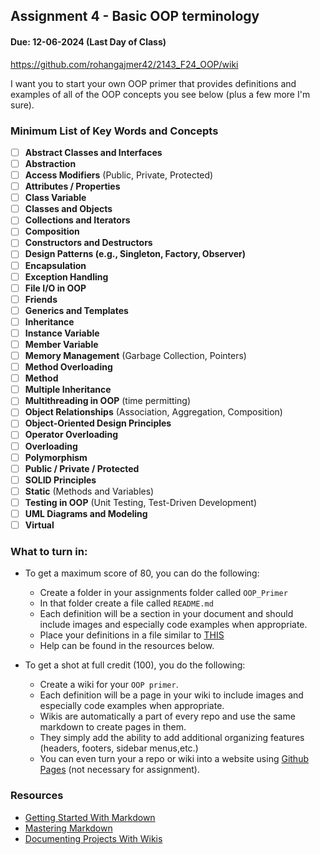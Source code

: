 ## Assignment 4 - Basic OOP terminology

#### Due: 12-06-2024 (Last Day of Class)

https://github.com/rohangajmer42/2143_F24_OOP/wiki

I want you to start your own OOP primer that provides definitions and examples of all of the OOP concepts you see below (plus a few more I'm sure).

### Minimum List of Key Words and Concepts

- [ ] **Abstract Classes and Interfaces**
- [ ] **Abstraction**
- [ ] **Access Modifiers** (Public, Private, Protected)
- [ ] **Attributes / Properties**
- [ ] **Class Variable**
- [ ] **Classes and Objects**
- [ ] **Collections and Iterators**
- [ ] **Composition**
- [ ] **Constructors and Destructors**
- [ ] **Design Patterns (e.g., Singleton, Factory, Observer)**
- [ ] **Encapsulation**
- [ ] **Exception Handling**
- [ ] **File I/O in OOP**
- [ ] **Friends**
- [ ] **Generics and Templates**
- [ ] **Inheritance**
- [ ] **Instance Variable**
- [ ] **Member Variable**
- [ ] **Memory Management** (Garbage Collection, Pointers)
- [ ] **Method Overloading**
- [ ] **Method**
- [ ] **Multiple Inheritance**
- [ ] **Multithreading in OOP** (time permitting)
- [ ] **Object Relationships** (Association, Aggregation, Composition)
- [ ] **Object-Oriented Design Principles**
- [ ] **Operator Overloading**
- [ ] **Overloading**
- [ ] **Polymorphism**
- [ ] **Public / Private / Protected**
- [ ] **SOLID Principles**
- [ ] **Static** (Methods and Variables)
- [ ] **Testing in OOP** (Unit Testing, Test-Driven Development)
- [ ] **UML Diagrams and Modeling**
- [ ] **Virtual**

### What to turn in:

- To get a maximum score of 80, you can do the following:

  - Create a folder in your assignments folder called `OOP_Primer`
  - In that folder create a file called `README.md`
  - Each definition will be a section in your document and should include images and especially code examples when appropriate.
  - Place your definitions in a file similar to [THIS](example.md)
  - Help can be found in the resources below.

- To get a shot at full credit (100), you do the following:
  - Create a wiki for your `OOP primer`.
  - Each definition will be a page in your wiki to include images and especially code examples when appropriate.
  - Wikis are automatically a part of every repo and use the same markdown to create pages in them.
  - They simply add the ability to add additional organizing features (headers, footers, sidebar menus,etc.)
  - You can even turn your a repo or wiki into a website using [Github Pages](https://pages.github.com/) (not necessary for assignment).

### Resources

- [Getting Started With Markdown](https://docs.github.com/en/github/writing-on-github/getting-started-with-writing-and-formatting-on-github/basic-writing-and-formatting-syntax)
- [Mastering Markdown](https://guides.github.com/features/mastering-markdown/)
- [Documenting Projects With Wikis](https://docs.github.com/en/communities/documenting-your-project-with-wikis/about-wikis)
